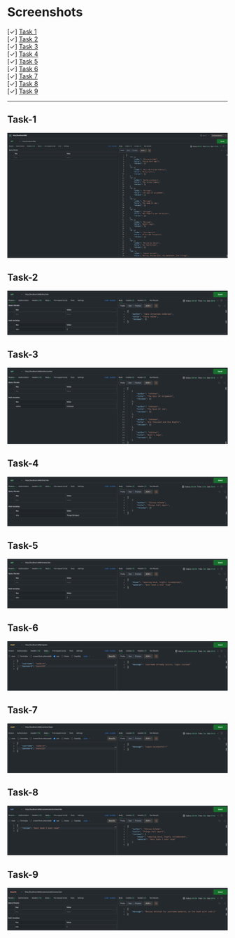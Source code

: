 # Screenshots
[&check;] [Task 1](#task-1)  
[&check;] [Task 2](#task-2)  
[&check;] [Task 3](#task-3)  
[&check;] [Task 4](#task-4)  
[&check;] [Task 5](#task-5)  
[&check;] [Task 6](#task-6)  
[&check;] [Task 7](#task-7)  
[&check;] [Task 8](#task-8)  
[&check;] [Task 9](#task-9)  
<hr/>

## Task-1
![task1-ss](./screenshots/1-getallbooks.png)

## Task-2
![task2-ss](./screenshots/2-gedetailsISBN.png)

## Task-3
![task3-ss](./screenshots/3-getbooksbyauthor.png)

## Task-4
![task4-ss](./screenshots/4-getbooksbytitle.png)

## Task-5
![task5-ss](./screenshots/5-getbookreview.png)

## Task-6
![task6-ss](./screenshots/6-register.png)

## Task-7
![task7-ss](./screenshots/7-login.png)

## Task-8
![task8-ss](./screenshots/8-reviewadded.png)

## Task-9
![task9-ss](./screenshots/9-deletereview.png)
